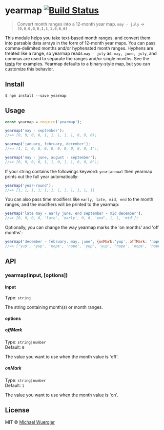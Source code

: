 # yearmap [![Build Status](https://travis-ci.org/radiovisual/yearmap.svg?branch=master)](https://travis-ci.org/radiovisual/yearmap)

> Convert month ranges into a 12-month year map. `may - july` → `[0,0,0,0,0,1,1,1,0,0,0]`

This module helps you take text-based month ranges, and convert them into parsable data arrays in the form of 12-month year maps.
You can pass comma-delimited months and/or hyphenated month ranges. Hyphens are treated like a range, so yearmap reads
`may - july` as: `may, june, july`, and commas are used to separate the ranges and/or single months. See the [tests](test.js) for examples.
Yearmap defaults to a binary-style map, but you can customize this behavior.

## Install

```
$ npm install --save yearmap
```

## Usage

```js
const yearmap = require('yearmap');

yearmap('may - september');
//=> [0, 0, 0, 0, 1, 1, 1, 1, 1, 0, 0, 0);

yearmap('january, february, december');
//=> [1, 1, 0, 0, 0, 0, 0, 0, 0, 0, 0, 1');

yearmap('may - june, august - september');
//=> [0, 0, 0, 0, 1, 1, 0, 1, 1, 0, 0, 0');
```

If your string contains the followings keyword: `year|annual` then yearmap prints out the full year automatically:

```js
yearmap('year-round');
//=> [1, 1, 1, 1, 1, 1, 1, 1, 1, 1, 1, 1]
```
You can also pass time modifiers like `early, late, mid, end` to the month ranges, and the modifiers will be printed 
to the yearmap:

```js
yearmap('late may - early june, end september - mid december');
//=> [0, 0, 0, 0, 'late', 'early', 0, 0, 'end', 1, 1, 'mid'];
```

Optionally, you can change the way yearmap marks the 'on months' and 'off months':

```js
yearmap('december - february, may, june', {onMark:'yup', offMark: 'nope'});
//=> ['yup', 'yup', 'nope', 'nope', 'yup', 'yup', 'nope', 'nope', 'nope', 'nope', 'nope', 'nope']
```

## API

### yearmap(input, [options])

#### input

Type: `string`

The string containing month(s) or month ranges.

#### options

##### offMark

Type: `string|number`<br>
Default: `0`

The value you want to use when the month value is 'off'.

##### onMark

Type: `string|number`<br>
Default: `1`

The value you want to use when the month value is 'on'.

## License

MIT © [Michael Wuergler](http://numetriclabs.com)
